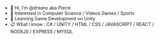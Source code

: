 - 👋 Hi, I’m @dreanx aka Pierre
- 👀 Interested in  Computer Science / Videos Games / Sports
- 🌱 Learning Game Development on Unity
- 📋 What I know : C# / UNITY / HTML / CSS / JAVASCRIPT / REACT / NODEJS / EXPRESS / MYSQL 
